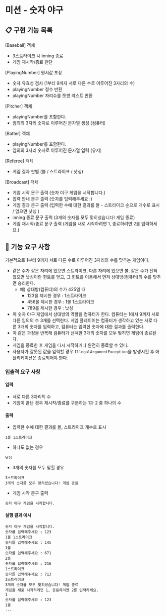 # 미션 - 숫자 야구

## 📋 구현 기능 목록

[Baseball] 객체
- 3스트라이크 시 inning 종료
- 게임 재시작/종료 판단

[PlayingNumber] 원시값 포장
- 숫자 유효성 검사 (1부터 9까지 서로 다른 수로 이루어진 3자리의 수)
- playingNumber 정수 반환
- playingNumber 자리수를 쪼갠 리스트 반환

[Pitcher] 객체
- playingNumber를 포함한다.
- 임의의 3자리 숫자로 이루어진 문자열 생성 (컴퓨터)

[Batter] 객체
- playingNumber를 포함한다.
- 임의의 3자리 숫자로 이루어진 문자열 입력 (유저)

[Referee] 객체
- 게임 결과 판별 (볼 / 스트라이크 / 낫싱)

[Broadcast] 객체
- 게임 시작 문구 출력 (숫자 야구 게임을 시작합니다.)
- 입력 안내 문구 출력 (숫자를 입력해주세요 :)
- 게임 결과 문구 출력 (입력한 수에 대한 결과를 볼 - 스트라이크 순으로 개수로 표시 / 없으면 낫싱 )
- inning 종료 문구 출력 (3개의 숫자를 모두 맞히셨습니다! 게임 종료)
- 게임 재시작/종료 문구 출력 (게임을 새로 시작하려면 1, 종료하려면 2를 입력하세요.)

## 🚀 기능 요구 사항

기본적으로 1부터 9까지 서로 다른 수로 이루어진 3자리의 수를 맞추는 게임이다.

- 같은 수가 같은 자리에 있으면 스트라이크, 다른 자리에 있으면 볼, 같은 수가 전혀 없으면 낫싱이란 힌트를 얻고, 그 힌트를 이용해서 먼저 상대방(컴퓨터)의 수를 맞추면 승리한다.
    - 예) 상대방(컴퓨터)의 수가 425일 때
        - 123을 제시한 경우 : 1스트라이크
        - 456을 제시한 경우 : 1볼 1스트라이크
        - 789를 제시한 경우 : 낫싱
- 위 숫자 야구 게임에서 상대방의 역할을 컴퓨터가 한다. 컴퓨터는 1에서 9까지 서로 다른 임의의 수 3개를 선택한다. 게임 플레이어는 컴퓨터가 생각하고 있는 서로 다른 3개의 숫자를 입력하고, 컴퓨터는 입력한
  숫자에 대한 결과를 출력한다.
- 이 같은 과정을 반복해 컴퓨터가 선택한 3개의 숫자를 모두 맞히면 게임이 종료된다.
- 게임을 종료한 후 게임을 다시 시작하거나 완전히 종료할 수 있다.
- 사용자가 잘못된 값을 입력할 경우 `IllegalArgumentException`을 발생시킨 후 애플리케이션은 종료되어야 한다.

### 입출력 요구 사항

#### 입력

- 서로 다른 3자리의 수
- 게임이 끝난 경우 재시작/종료를 구분하는 1과 2 중 하나의 수

#### 출력

- 입력한 수에 대한 결과를 볼, 스트라이크 개수로 표시

```
1볼 1스트라이크
```

- 하나도 없는 경우

```
낫싱
```

- 3개의 숫자를 모두 맞힐 경우

```
3스트라이크
3개의 숫자를 모두 맞히셨습니다! 게임 종료
```

- 게임 시작 문구 출력

```
숫자 야구 게임을 시작합니다.
``` 

#### 실행 결과 예시

```
숫자 야구 게임을 시작합니다.
숫자를 입력해주세요 : 123
1볼 1스트라이크
숫자를 입력해주세요 : 145
1볼
숫자를 입력해주세요 : 671
2볼
숫자를 입력해주세요 : 216
1스트라이크
숫자를 입력해주세요 : 713
3스트라이크
3개의 숫자를 모두 맞히셨습니다! 게임 종료
게임을 새로 시작하려면 1, 종료하려면 2를 입력하세요.
1
숫자를 입력해주세요 : 123
1볼
...
```
